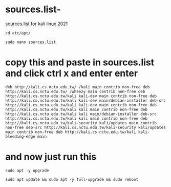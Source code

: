 # sources.list-
sources.list  for kali linux 2021



``
cd etc/apt/
``

 ``
sudo nano sources.list 
 ``
 
 
 
 # copy this and paste in sources.list and click ctrl x  and enter enter 
 
``
deb http://kali.cs.nctu.edu.tw/ /kali main contrib non-free
deb http://kali.cs.nctu.edu.tw/ /wheezy main contrib non-free
deb http://kali.cs.nctu.edu.tw/kali kali-dev main contrib non-free
deb http://kali.cs.nctu.edu.tw/kali kali-dev main/debian-installer
deb-src http://kali.cs.nctu.edu.tw/kali kali-dev main contrib non-free
deb http://kali.cs.nctu.edu.tw/kali kali main contrib non-free
deb http://kali.cs.nctu.edu.tw/kali kali main/debian-installer
deb-src http://kali.cs.nctu.edu.tw/kali kali main contrib non-free
deb http://kali.cs.nctu.edu.tw/kali-security kali/updates main contrib non-free
deb-src http://kali.cs.nctu.edu.tw/kali-security kali/updates main contrib non-free
deb http://kali.cs.nctu.edu.tw/kali kali-bleeding-edge main
``

# and now just run this 

``
sudo apt -y upgrade 
``

``
sudo apt update && sudo apt -y full-upgrade && sudo reboot
``
